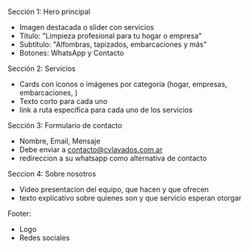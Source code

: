 Sección 1: Hero principal
- Imagen destacada o slider con servicios
- Título: "Limpieza profesional para tu hogar o empresa"
- Subtítulo: "Alfombras, tapizados, embarcaciones y más"
- Botones: WhatsApp y Contacto

Sección 2: Servicios
- Cards con íconos o imágenes por categoría (hogar, empresas, embarcaciones, )
- Texto corto para cada uno
- link a ruta especifica para cada uno de los servicios 

Sección 3: Formulario de contacto
- Nombre, Email, Mensaje
- Debe enviar a contacto@cvlavados.com.ar
- redireccion a su whatsapp como alternativa de contacto

Seccion 4: Sobre nosotros
- Video presentacion del equipo, que hacen y que ofrecen
- texto explicativo sobre quienes son y que servicio esperan otorgar

Footer:
- Logo
- Redes sociales

